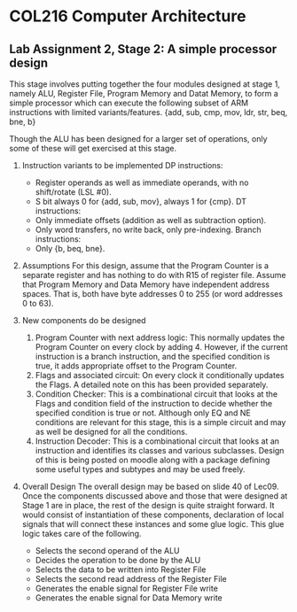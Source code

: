 # COL216 Computer Architecture
## Lab Assignment 2, Stage 2: A simple processor design

This stage involves putting together the four modules designed at stage 1, namely ALU, 
Register File, Program Memory and Datat Memory, to form a simple processor which can 
execute the following subset of ARM instructions with limited variants/features.
{add, sub, cmp, mov, ldr, str, beq, bne, b}


Though the ALU has been designed for a larger set of operations, only some of these will get 
exercised at this stage.
1.  Instruction variants to be implemented
    DP instructions: 
    * Register operands as well as immediate operands, with no shift/rotate (LSL #0).
    * S bit always 0 for {add, sub, mov}, always 1 for {cmp}.
    DT instructions:
    * Only immediate offsets (addition as well as subtraction option).
    * Only word transfers, no write back, only pre-indexing.
    Branch instructions:
    * Only {b, beq, bne}.
2. Assumptions
For this design, assume that the Program Counter is a separate register and has nothing to do 
with R15 of register file.
Assume that Program Memory and Data Memory have independent address spaces. That is, 
both have byte addresses 0 to 255 (or word addresses 0 to 63).

3. New components do be designed
    1. Program Counter with next address logic:
    This normally updates the Program Counter on every clock by adding 4. However, if the current 
    instruction is a branch instruction, and the specified condition is true, it adds appropriate offset 
    to the Program Counter.
    2. Flags and associated circuit:
    On every clock it conditionally updates the Flags. A detailed note on this has been provided 
    separately.
    3. Condition Checker:
    This is a combinational circuit that looks at the Flags and condition field of the instruction to 
    decide whether the specified condition is true or not. Although only EQ and NE conditions are 
    relevant for this stage, this is a simple circuit and may as well be designed for all the conditions.
    4. Instruction Decoder:
    This is a combinational circuit that looks at an instruction and identifies its classes and various 
    subclasses. 
    Design of this is being posted on moodle along with a package defining some useful types and 
    subtypes and may be used freely.
4. Overall Design
    The overall design may be based on slide 40 of Lec09. Once the components discussed above 
    and those that were designed at Stage 1 are in place, the rest of the design is quite straight 
    forward. It would consist of instantiation of these components, declaration of local signals that 
    will connect these instances and some glue logic. This glue logic takes care of the following.
    * Selects the second operand of the ALU
    * Decides the operation to be done by the ALU
    * Selects the data to be written into Register File
    * Selects the second read address of the Register File
    * Generates the enable signal for Register File write
    * Generates the enable signal for Data Memory write